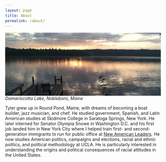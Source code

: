 ```yaml
---
layout: page
title: About
permalink: /about/
---
```


<div>
  <img src="/photos/dock.jpg" align="left" padding="10px" />
</div>  

*Damariscotta Lake, Nobleboro, Maine*

Tyler grew up in Round Pond, Maine, with dreams of becoming a boat builder, jazz musician, and chef. He studied government, Spanish, and Latin American studies at Skidmore College in Saratoga Springs, New York. He later interned for Senator Olympia Snowe in Washington D.C. and his first job landed him in New York City where I helped train first- and second-generation immigrants to run for public office at [New American Leaders](http://www.newamericanleaders.org/). He now studies American politics, campaigns and elections, racial and ethnic politics, and political methodology at UCLA. He is particularly interested in understanding the origins and political consequences of racial attitudes in the United States.
